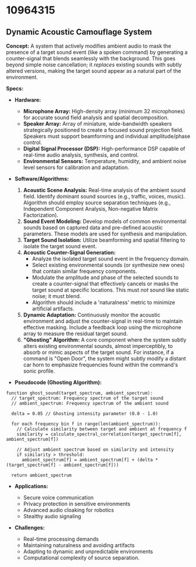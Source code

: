 # 10964315

## Dynamic Acoustic Camouflage System

**Concept:** A system that actively modifies ambient audio to mask the presence of a target sound event (like a spoken command) by generating a counter-signal that blends seamlessly with the background. This goes beyond simple noise cancellation; it *replaces* existing sounds with subtly altered versions, making the target sound appear as a natural part of the environment.

**Specs:**

*   **Hardware:**
    *   **Microphone Array:** High-density array (minimum 32 microphones) for accurate sound field analysis and spatial decomposition.
    *   **Speaker Array:**  Array of miniature, wide-bandwidth speakers strategically positioned to create a focused sound projection field.  Speakers must support beamforming and individual amplitude/phase control.
    *   **Digital Signal Processor (DSP):** High-performance DSP capable of real-time audio analysis, synthesis, and control.
    *   **Environmental Sensors:**  Temperature, humidity, and ambient noise level sensors for calibration and adaptation.
*   **Software/Algorithms:**
    1.  **Acoustic Scene Analysis:**  Real-time analysis of the ambient sound field.  Identify dominant sound sources (e.g., traffic, voices, music).  Algorithm should employ source separation techniques (e.g., Independent Component Analysis, Non-negative Matrix Factorization).
    2.  **Sound Event Modeling:**  Develop models of common environmental sounds based on captured data and pre-defined acoustic parameters. These models are used for synthesis and manipulation.
    3.  **Target Sound Isolation:** Utilize beamforming and spatial filtering to isolate the target sound event.
    4.  **Acoustic Counter-Signal Generation:**
        *   Analyze the isolated target sound event in the frequency domain.
        *   Select existing environmental sounds (or synthesize new ones) that contain similar frequency components.
        *   Modulate the amplitude and phase of the selected sounds to create a counter-signal that effectively cancels or masks the target sound at specific locations. This must *not* sound like static noise; it must blend.
        *   Algorithm should include a 'naturalness' metric to minimize artificial artifacts.
    5.  **Dynamic Adaptation:**  Continuously monitor the acoustic environment and adjust the counter-signal in real-time to maintain effective masking.  Include a feedback loop using the microphone array to measure the residual target sound.
    6. **"Ghosting" Algorithm:** A core component where the system subtly alters existing environmental sounds, almost imperceptibly, to absorb or mimic aspects of the target sound. For instance, if a command is "Open Door", the system might subtly modify a distant car horn to emphasize frequencies found within the command's sonic profile.

*   **Pseudocode (Ghosting Algorithm):**

```
function ghost_sound(target_spectrum, ambient_spectrum):
  // target_spectrum: Frequency spectrum of the target sound
  // ambient_spectrum: Frequency spectrum of the ambient sound

  delta = 0.05 // Ghosting intensity parameter (0.0 - 1.0)

  for each frequency bin f in range(len(ambient_spectrum)):
    // Calculate similarity between target and ambient at frequency f
    similarity = calculate_spectral_correlation(target_spectrum[f], ambient_spectrum[f])

    // Adjust ambient spectrum based on similarity and intensity
    if similarity > threshold:
      ambient_spectrum[f] = ambient_spectrum[f] + (delta * (target_spectrum[f] - ambient_spectrum[f]))

  return ambient_spectrum
```

*   **Applications:**
    *   Secure voice communication
    *   Privacy protection in sensitive environments
    *   Advanced audio cloaking for robotics
    *   Stealthy audio signaling

*   **Challenges:**
    *   Real-time processing demands
    *   Maintaining naturalness and avoiding artifacts
    *   Adapting to dynamic and unpredictable environments
    *   Computational complexity of source separation.